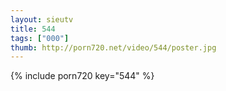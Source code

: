 ```yaml
--- 
layout: sieutv
title: 544
tags: ["000"]
thumb: http://porn720.net/video/544/poster.jpg
---
```

{% include porn720 key="544" %} 
